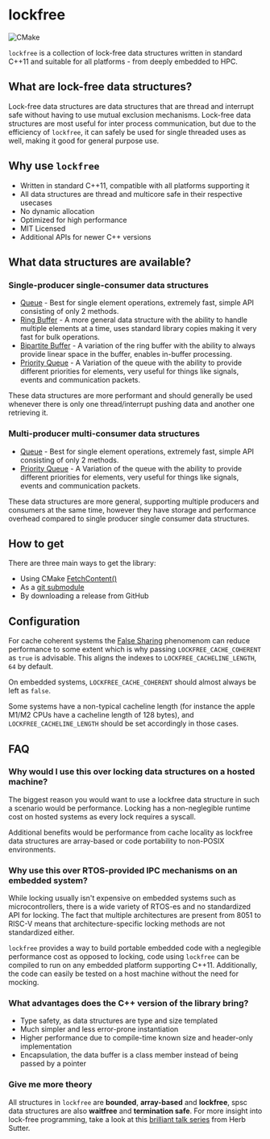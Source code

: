 # lockfree
![CMake](https://github.com/DNedic/lockfree/actions/workflows/.github/workflows/cmake.yml/badge.svg)

`lockfree` is a collection of lock-free data structures written in standard C++11 and suitable for all platforms - from deeply embedded to HPC.

## What are lock-free data structures?

Lock-free data structures are data structures that are thread and interrupt safe without having to use mutual exclusion mechanisms. Lock-free data structures are most useful for inter process communication, but due to the efficiency of `lockfree`, it can safely be used for single threaded uses as well, making it good for general purpose use.

## Why use `lockfree`
* Written in standard C++11, compatible with all platforms supporting it
* All data structures are thread and multicore safe in their respective usecases
* No dynamic allocation
* Optimized for high performance
* MIT Licensed
* Additional APIs for newer C++ versions

## What data structures are available?
### Single-producer single-consumer data structures
* [Queue](docs/spsc/queue.md) - Best for single element operations, extremely fast, simple API consisting of only 2 methods.
* [Ring Buffer](docs/spsc/ring_buf.md) - A more general data structure with the ability to handle multiple elements at a time, uses standard library copies making it very fast for bulk operations.
* [Bipartite Buffer](docs/spsc/bipartite_buf.md) - A variation of the ring buffer with the ability to always provide linear space in the buffer, enables in-buffer processing.
* [Priority Queue](docs/spsc/priority_queue.md) - A Variation of the queue with the ability to provide different priorities for elements, very useful for things like signals, events and communication packets.

These data structures are more performant and should generally be used whenever there is only one thread/interrupt pushing data and another one retrieving it.

### Multi-producer multi-consumer data structures
* [Queue](docs/mpmc/queue.md) - Best for single element operations, extremely fast, simple API consisting of only 2 methods.
* [Priority Queue](docs/spsc/priority_queue.md) - A Variation of the queue with the ability to provide different priorities for elements, very useful for things like signals, events and communication packets.

These data structures are more general, supporting multiple producers and consumers at the same time, however they have storage and performance overhead compared to single producer single consumer data structures.

## How to get
There are three main ways to get the library:
* Using CMake [FetchContent()](https://cmake.org/cmake/help/latest/module/FetchContent.html)
* As a [git submodule](https://git-scm.com/book/en/v2/Git-Tools-Submodules)
* By downloading a release from GitHub

## Configuration
For cache coherent systems the [False Sharing](https://en.wikipedia.org/wiki/False_sharing) phenomenom can reduce performance to some extent which is why passing ```LOCKFREE_CACHE_COHERENT``` as ```true``` is advisable. This aligns the indexes to ```LOCKFREE_CACHELINE_LENGTH```, ```64``` by default.

On embedded systems, ```LOCKFREE_CACHE_COHERENT``` should almost always be left as ```false```.

Some systems have a non-typical cacheline length (for instance the apple M1/M2 CPUs have a cacheline length of 128 bytes), and ```LOCKFREE_CACHELINE_LENGTH``` should be set accordingly in those cases.

## FAQ
### Why would I use this over locking data structures on a hosted machine?

The biggest reason you would want to use a lockfree data structure in such a scenario would be performance. Locking has a non-neglegible runtime cost on hosted systems as every lock requires a syscall.

Additional benefits would be performance from cache locality as lockfree data structures are array-based or code portability to non-POSIX environments.

### Why use this over RTOS-provided IPC mechanisms on an embedded system?

While locking usually isn't expensive on embedded systems such as microcontrollers, there is a wide variety of RTOS-es and no standardized API for locking. The fact that multiple architectures are present from 8051 to RISC-V means that architecture-specific locking methods are not standardized either.

`lockfree` provides a way to build portable embedded code with a neglegible performance cost as opposed to locking, code using `lockfree` can be compiled to run on any embedded platform supporting C++11. Additionally, the code can easily be tested on a host machine without the need for mocking.

### What advantages does the C++ version of the library bring?
* Type safety, as data structures are type and size templated
* Much simpler and less error-prone instantiation
* Higher performance due to compile-time known size and header-only implementation
* Encapsulation, the data buffer is a class member instead of being passed by a pointer

### Give me more theory
All structures in `lockfree` are **bounded**, **array-based** and **lockfree**, spsc data structures are also **waitfree** and **termination safe**. For more insight into lock-free programming, take a look at this [brilliant talk series](https://youtu.be/c1gO9aB9nbs) from Herb Sutter.
